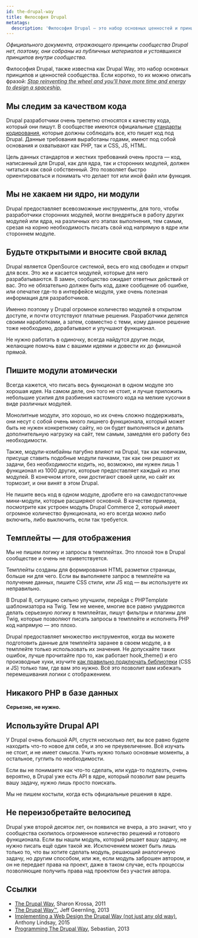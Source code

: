 ```yaml
---
id: the-drupal-way
title: Философия Drupal
metatags:
  description: 'Философия Drupal — это набор основных ценностей и принципов сообщества.'
---
```


_Официального документа, отражающего принципы сообщества Drupal нет, поэтому, они собраны из публичных материалов и устоявшихся принципов внутри сообщества._

Философия Drupal, также известна как Drupal Way, это набор основных принципов и ценностей сообщества. Если коротко, то их можно описать фразой: _<abbr title="Прекратите переизобретать колесо, и у вас будет больше времени и сил для проектировки космического корабля.">Stop reinventing the wheel and you'll have more time and energy to design a spaceship.</abbr>_

## Мы следим за качеством кода

Drupal разработчики очень трепетно относятся к качеству кода, который они пишут. В сообществе имеются официальные [стандарты кодирования](standards/standards.md), которые должны соблюдать все, кто пишет код под Drupal. Данные требования выработаны годами, имеют под собой основания и охватывают как PHP, так и CSS, JS, HTML.

Цель данных стандартов и жестких требований очень проста — код, написанный для Drupal, как для ядра, так и сторонних модулей, должен читаться как свой собственный. Это позволяет быстро ориентироваться и понимать что делает тот или иной файл или функция.

## Мы не хакаем ни ядро, ни модули

Drupal предоставляет всевозможные инструменты, для того, чтобы разработчики сторонних модулей, могли внедряться в работу других модулей или ядра, на различных его этапах выполнения, тем самым, срезая на корню необходимость писать свой код напрямую в ядре или стороннем модуле.

## Будьте открытыми и вносите свой вклад

Drupal является OpenSource системой, весь его код свободен и открыт для всех. Это же и касается модулей, которые для него разрабатываются. В замен, сообщество ожидает ответных действий от вас. Это не обязательно должен быть код, даже сообщение об ошибке, или опечатке где-то в интерфейсе модуля, уже очень полезная информация для разработчиков.

Именно поэтому у Drupal огромное количество модулей в открытом доступе, и почти отсутствуют платные решения. Разработчики делятся своими наработками, а затем, совместно с теми, кому данное решение тоже необходимо, дорабатывают и улучшают функционал.

Не нужно работать в одиночку, всегда найдутся другие люди, желающие помочь вам с вашими идеями и довести их до финишной прямой.

## Пишите модули атомически

Всегда кажется, что писать весь функционал в одном модуле это хорошая идея. На самом деле, оно того не стоит, и лучше приложить небольшие усилия для разбиения кастомного кода на мелкие кусочки в виде различных модулей.

Монолитные модули, это хорошо, но их очень сложно поддерживать, они несут с собой очень много лишнего функционала, который может быть не нужен конкретному сайту, но он будет выполняться и делать дополнительную нагрузку на сайт, тем самым, замедляя его работу без необходимости.

Также, модули-комбайны пагубно влияют на Drupal, так как новичкам, присуще ставить подобные модули пачками, так как они решают их задачи, без необходимости кодить, но, возможно, им нужен лишь 1 функционал из 1000 других, которые предоставляет каждый из этих модулей. В конечном итоге, они достигают своей цели, но сайт их тормозит, и они винят в этом Drupal.

Не пишите весь код в одном модуле, дробите его на самодостаточные мини-модули, которые расширяют основной. В качестве примера, посмотрите как устроен модуль Drupal Commerce 2, который имеет огромное количество функционала, но его всегда можно либо включить, либо выключить, если так требуется.

## Темплейты — для отображения

Мы не пишем логику и запросы в темплейтах. Это плохой тон в Drupal сообществе и очень не приветствуется.

Темплейты созданы для формирования HTML разметки страницы, больше ни для чего. Если вы выполняете запрос в темплейте на получение данных, пишите CSS стили, или JS код — вы используете их неправильно.

В Drupal 8, ситуацию сильно улучшили, перейдя с PHPTemplate шаблонизатора на Twig. Тем не менее, многие все равно умудряются делать серьезную логику в темплейтах, пишут фильтры и плагины для Twig, которые позволяют писать запросы в темплейте и исполнять PHP код напрямую — это плохо.

Drupal предоставляет множество инструментов, когда вы можете подготовить данные для темплейта заранее в своем модуле, а в темплейте только использовать их значения. Не допускайте таких ошибок, лучше прочитайте про то, как работает hook_theme() и его производные хуки, изучите [как правильно подключать библиотеки](8/libraries/libraries.md) (CSS и JS) только там, где вам это нужно. Всё это позволит вам избежать перемешивания логики с отображением.

## Никакого PHP в базе данных

**Серьезно, не нужно.**

## Используйте Drupal API

У Drupal очень большой API, спустя несколько лет, вы все равно будете находить что-то новое для себя, и это не преувеличение. Всё изучать не стоит, и не имеет смысла. Учить нужно только основные моменты, а остальное, гуглить по необходимости.

Если вы не понимаете как что-то сделать, или куда-то подлезть, очень вероятно, в Drupal уже есть API в ядре, который позволит вам решить вашу задачу, нужно лишь просто поискать.

Мы не пишем костыли, когда есть официальные решения в ядре.

## Не переизобретайте велосипед

Drupal уже второй десяток лет, он появился не вчера, а это значит, что у сообщества скопилось огроменное количество решений и готового функционала. Если вы нашли модуль, который решает вашу задачу, не нужно писать ещё один такой же. Исключением может быть лишь только то, что вы хотите сделать модуль, решающий аналогичную задачу, но другим способом, или же, если модуль заброшен автором, и он не передает права на проект, даже в таком случае, есть процессы позволяющие получить права над проектом без участия автора.

## Ссылки

 * [The Drupal Way](http://sharonkrossa.com/drupallets/drupal-way), Sharon Krossa, 2011
 * [The Drupal Way™](https://www.jeffgeerling.com/blogs/jeff-geerling/the-drupal-way), Jeff Geernling, 2013
 * [Implementing a Web Design the Drupal Way (not just any old way)](https://www.annertech.com/blog/implement-web-design-drupal-way), Anthony Lindsay, 2015
 * [Programming The Drupal Way](http://www.kwallcompany.com/blog/programming-drupal-way), Sebastian, 2013
 